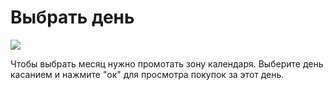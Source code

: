 # Выбрать день
![](https://github.com/smpb05/DSS-Retail/blob/project-screenshots/%D1%8D%D0%BA%D1%80%D0%B0%D0%BD%20%D0%BA%D0%B0%D0%BB%D0%B5%D0%BD%D0%B4%D0%B0%D1%80%D1%8C%20%D0%B4%D0%B5%D0%BD%D1%8C.png)

Чтобы выбрать месяц нужно промотать зону календаря.
Выберите день касанием и нажмите "ок" для просмотра покупок за этот день.